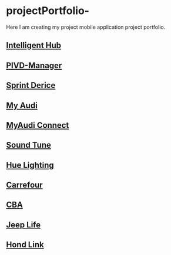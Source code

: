 # projectPortfolio-
Here I am creating my project mobile application project portfolio.

## [Intelligent Hub](https://apps.apple.com/us/app/intelligent-hub/id338761996)
## [PIVD-Manager](https://apps.apple.com/us/app/piv-d-manager-workspace-one/id1225667504)
## [Sprint Derice](https://apps.apple.com/ph/app/sprintdrive/id1568054014)
## [My Audi](https://apps.apple.com/gb/app/myaudi/id440464115)
## [MyAudi Connect](https://apps.apple.com/in/app/myaudi-connect-audi-india/id1477017299)
## [Sound Tune](https://pps.apple.com/us/app/sound-tune/id1353769881)
## [Hue Lighting](https://apps.apple.com/us/app/philips-hue/id1055281310)
## [Carrefour](https://apps.apple.com/us/app/maf-carrefour-online-shopping/id626805470)
## [CBA](https://itunes.apple.com/us/app/clinics-review-ar>cles/id480068107?mt=8)
## [Jeep Life](https://apps.apple.com/in/app/jeeplife/id1548438277)
## [Hond Link](https://apps.apple.com/us/app/hondalink/id750465030)
